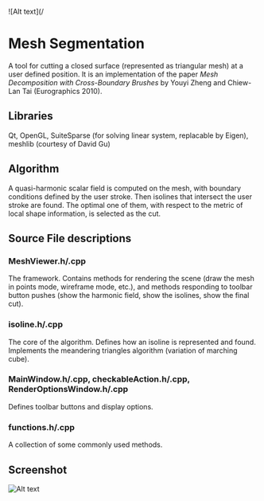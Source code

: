 ![Alt text](/

# Mesh Segmentation

A tool for cutting a closed surface (represented as triangular mesh) at a user defined position. It is an implementation of the paper *Mesh Decomposition with Cross-Boundary Brushes* by Youyi Zheng and Chiew-Lan Tai (Eurographics 2010).

## Libraries

Qt, OpenGL, SuiteSparse (for solving linear system, replacable by Eigen), meshlib (courtesy of David Gu)

## Algorithm

A quasi-harmonic scalar field is computed on the mesh, with boundary conditions defined by the user stroke. Then isolines that intersect the user stroke are found. The optimal one of them, with respect to the metric of local shape information, is selected as the cut.

## Source File descriptions

### MeshViewer.h/.cpp

The framework. Contains methods for rendering the scene (draw the mesh in points mode, wireframe mode, etc.), and methods responding to toolbar button pushes (show the harmonic field, show the isolines, show the final cut).

### isoline.h/.cpp

The core of the algorithm. Defines how an isoline is represented and found. Implements the meandering triangles algorithm (variation of marching cube).

### MainWindow.h/.cpp, checkableAction.h/.cpp, RenderOptionsWindow.h/.cpp

Defines toolbar buttons and display options.

### functions.h/.cpp

A collection of some commonly used methods.

## Screenshot

![Alt text](https://raw.githubusercontent.com/spin0za/mesh-segmentation/master/screenshot.png)
